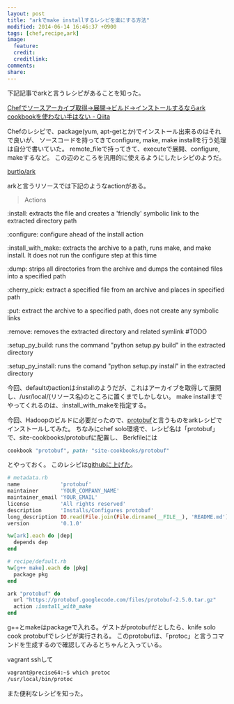 ```yaml
---
layout: post
title: "arkでmake installするレシピを楽にする方法"
modified: 2014-06-14 16:46:37 +0900
tags: [chef,recipe,ark]
image:
  feature:
  credit:
  creditlink:
comments:
share:
---
```

下記記事でarkと言うレシピがあることを知った。

[Chefでソースアーカイブ取得→展開→ビルド→インストールするならark cookbookを使わない手はない - Qiita](http://qiita.com/soundTricker/items/3ffabb746d38eb083c45)

Chefのレシピで、package(yum, apt-getとか)でインストール出来るのはそれで良いが、
ソースコードを持ってきてconfigure, make, make installを行う処理は自分で書いていた。
remote_fileで持ってきて、executeで展開、configure, makeするなど。
この辺のところを汎用的に使えるようにしたレシピのようだ。

[burtlo/ark](https://github.com/burtlo/ark)

arkと言うリソースでは下記のようなactionがある。

> Actions
>
:install: extracts the file and creates a 'friendly' symbolic link to the extracted directory path
>
:configure: configure ahead of the install action
>
:install\_with\_make: extracts the archive to a path, runs make, and make install. It does not run the configure step at this time
>
:dump: strips all directories from the archive and dumps the contained files into a specified path
>
:cherry\_pick: extract a specified file from an archive and places in specified path
>
:put: extract the archive to a specified path, does not create any symbolic links
>
:remove: removes the extracted directory and related symlink #TODO
>
:setup\_py\_build: runs the command "python setup.py build" in the extracted directory
>
:setup\_py\_install: runs the comand "python setup.py install" in the extracted directory


今回、defaultのactionは:installのようだが、これはアーカイブを取得して展開し、/usr/local/(リソース名)のところに置くまでしかしない。
make installまでやってくれるのは、:install\_with\_makeを指定する。

今回、Hadoopのビルドに必要だったので、[protobuf](https://code.google.com/p/protobuf/)と言うものをarkレシピでインストールしてみた。
ちなみにchef solo環境で、レシピ名は「protobuf」で、site-cookbooks/protobufに配置し、
Berkfileには

~~~ ruby
cookbook "protobuf", path: "site-cookbooks/protobuf"
~~~

とやっておく。
このレシピは[githubに上げた](https://github.com/kyokoshima/chef-protobuf)。

~~~ ruby
# metadata.rb
name             'protobuf'
maintainer       'YOUR_COMPANY_NAME'
maintainer_email 'YOUR_EMAIL'
license          'All rights reserved'
description      'Installs/Configures protobuf'
long_description IO.read(File.join(File.dirname(__FILE__), 'README.md'))
version          '0.1.0'

%w[ark].each do |dep|
  depends dep
end
~~~

~~~ ruby
# recipe/default.rb
%w[g++ make].each do |pkg|
  package pkg
end

ark "protobuf" do
  url "https://protobuf.googlecode.com/files/protobuf-2.5.0.tar.gz"
  action :install_with_make
end
~~~

g++とmakeはpackageで入れる。ゲストがprotobufだとしたら、knife solo cook protobufでレシピが実行される。
このprotobufは、「protoc」と言うコマンドを生成するので確認してみるとちゃんと入っている。

vagrant sshして

~~~ bash
vagrant@precise64:~$ which protoc
/usr/local/bin/protoc
~~~

また便利なレシピを知った。